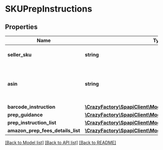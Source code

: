 # SKUPrepInstructions

## Properties
Name | Type | Description | Notes
------------ | ------------- | ------------- | -------------
**seller_sku** | **string** | The seller SKU of the item. | [optional] 
**asin** | **string** | The Amazon Standard Identification Number (ASIN) of the item. | [optional] 
**barcode_instruction** | [**\CrazyFactory\SpapiClient\Model\BarcodeInstruction**](BarcodeInstruction.md) |  | [optional] 
**prep_guidance** | [**\CrazyFactory\SpapiClient\Model\PrepGuidance**](PrepGuidance.md) |  | [optional] 
**prep_instruction_list** | [**\CrazyFactory\SpapiClient\Model\PrepInstructionList**](PrepInstructionList.md) |  | [optional] 
**amazon_prep_fees_details_list** | [**\CrazyFactory\SpapiClient\Model\AmazonPrepFeesDetailsList**](AmazonPrepFeesDetailsList.md) |  | [optional] 

[[Back to Model list]](../README.md#documentation-for-models) [[Back to API list]](../README.md#documentation-for-api-endpoints) [[Back to README]](../README.md)


